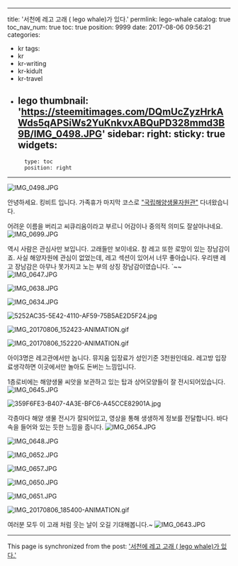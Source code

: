 
---
title: '서천에 레고 고래 ( lego whale)가 있다.'
permlink: lego-whale
catalog: true
toc_nav_num: true
toc: true
position: 9999
date: 2017-08-06 09:56:21
categories:
- kr
tags:
- kr
- kr-writing
- kr-kidult
- kr-travel
- lego
thumbnail: 'https://steemitimages.com/DQmUcZyzHrkAWds5qAPSiWs2YuKnkvxABQuPD328mmd3B9B/IMG_0498.JPG'
sidebar:
    right:
        sticky: true
widgets:
    -
        type: toc
        position: right
---


![IMG_0498.JPG](https://steemitimages.com/DQmUcZyzHrkAWds5qAPSiWs2YuKnkvxABQuPD328mmd3B9B/IMG_0498.JPG)

안녕하세요. 킹비트 입니다. 가족휴가 마지막 코스로 ["국립해양생물자원관"](http://www.mabik.re.kr/html/kr/) 다녀왔습니다. 

어려운 이름을 버리고 씨큐리움이라고 부르니 어감이나 중의적 의미도 잘살아나네요. 
![IMG_0699.JPG](https://steemitimages.com/DQmZvt4dss8ZbsUa2oLC3147yAZdb2ubLFnbWpeDApLbwPM/IMG_0699.JPG)


 역시 사람은 관심사만 보입니다. 고래들만 보이네요.  참 레고 또한 로망이 있는 장남감이죠. 
사실 해양자원에 관심이 없었는데, 레고 섹션이 있어서 너무 좋아습니다.  우리땐 레고 장남감은 아무나 못가지고 노는 부의 상징 장남감이였습니다. `~~ 
![IMG_0647.JPG](https://steemitimages.com/DQmYds6DuRHRtcNkGENqbayXY8t8mtozpojiLjMMKtgTZmN/IMG_0647.JPG)


![IMG_0638.JPG](https://steemitimages.com/DQmb3HvVxjQMFPvotRUsdD4jRr4Rw4J3aiqsPGpb3gDMePD/IMG_0638.JPG)


![IMG_0634.JPG](https://steemitimages.com/DQmYNFra4HqjmbcX8HbSWcmfjf2AFQQKWfeQEaGfDRA2mv9/IMG_0634.JPG)

![5252AC35-5E42-4110-AF59-75B5AE2D5F24.jpg](https://steemitimages.com/DQmUbEj1o4AYy2uQjUWgccDXrcVWeXirDrE1eq6jEHdXR9Z/5252AC35-5E42-4110-AF59-75B5AE2D5F24.jpg)


![IMG_20170806_152423-ANIMATION.gif](https://steemitimages.com/DQmNTFj2rfYnzASyhdPt5eHLXKyRwx2fMmQCicQLVxkB3Tz/IMG_20170806_152423-ANIMATION.gif)

![IMG_20170806_152220-ANIMATION.gif](https://steemitimages.com/DQmZtS25ALkdDvnLXGWKkraFaiWUotg24ptS64wt8hurf7D/IMG_20170806_152220-ANIMATION.gif)

아이3명은 레고관에서만 놉니다.  뮤지움 입장료가 성인기준 3천원인데요. 레고방 입장료생각하면 이곳에서만 놀아도  돈버는 느낌입니다. 


1층로비에는 해양생물 씨앗을 보관하고 있는 탑과 상어모양들이 잘 전시되어있습니다.
![IMG_0645.JPG](https://steemitimages.com/DQmNUum64CieGUgXKaJcjwTW7kG2Gnxf7WdV1VKa24ZPMK6/IMG_0645.JPG)

![359F6FE3-B407-4A3E-BFC6-A45CCE82901A.jpg](https://steemitimages.com/DQmPAdvz4epWNYKNGgnjhRddpvsJsM7f4bKtKN9VqgFPvfN/359F6FE3-B407-4A3E-BFC6-A45CCE82901A.jpg)


각층마다 해양 생물 전시가 잘되어있고, 영상을 통해 생생하게 정보를 전달합니다. 바다속을 들어와 있는 듯한 느낌을 줍니다. 
![IMG_0654.JPG](https://steemitimages.com/DQmY4XFjf5fMWEY3cSohEepwTA5xxyLnpRv9Ahf3Exa7jhL/IMG_0654.JPG)


![IMG_0648.JPG](https://steemitimages.com/DQmTMZKLnMNvgSaxXFQURXEQnCuR4kzoVk5LaQ8LyUo9vuJ/IMG_0648.JPG)


![IMG_0652.JPG](https://steemitimages.com/DQmbMrXzudZ3AmtU6rRMK5QFCAYwfDCdPpurA8UjAViaPTL/IMG_0652.JPG)

![IMG_0657.JPG](https://steemitimages.com/DQmSiiDbjcRMjXqrjtkGHMafmzM6uJgBRFHF9qDuXE64v7x/IMG_0657.JPG)

![IMG_0650.JPG](https://steemitimages.com/DQmQPYQag5Z7r44XAkPhHbGC6Z3SWKaR1zkBe9CFHkCSDqV/IMG_0650.JPG)

![IMG_0651.JPG](https://steemitimages.com/DQmQsjnXht7wYoYeGmMHSGK3iQw3TrheF1EAhLqjDjGzGc2/IMG_0651.JPG)

![IMG_20170806_185400-ANIMATION.gif](https://steemitimages.com/DQmQrda2o1zNxrZvYnmzWNcWij88x4QjQGZRuJG8XRu2a5X/IMG_20170806_185400-ANIMATION.gif)



여러분 모두 이 고래 처럼 웃는 날이 오길 기대해봅니다.~
![IMG_0643.JPG](https://steemitimages.com/DQmQBnGhiBfQbmvdP25AoC16eBMKpwYQ2F7aX5BR2cifh6U/IMG_0643.JPG)

- - -

This page is synchronized from the post: ['서천에 레고 고래 ( lego whale)가 있다.'](https://steemit.com/@kingbit/lego-whale)
